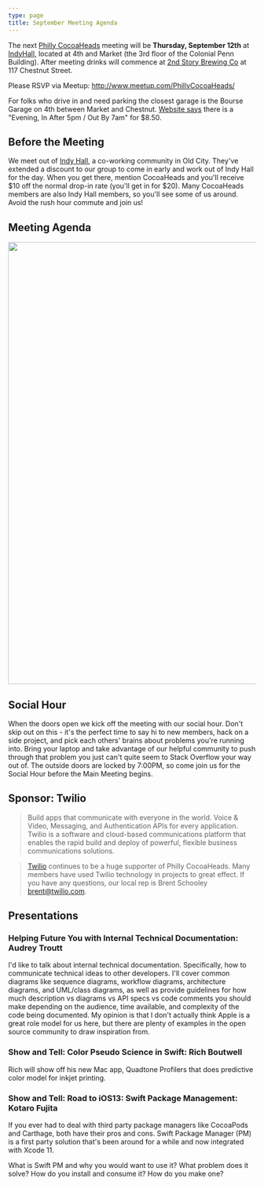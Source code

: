 ```yaml
---
type: page
title: September Meeting Agenda
---
```


The next [Philly CocoaHeads][PC] meeting will be **Thursday, September 12th** at [IndyHall][IndyHall], located at 4th and Market (the 3rd floor of the Colonial Penn Building). After meeting drinks will commence at [2nd Story Brewing Co][2nd Story Brewing Co] at 117 Chestnut Street.

[PC]:http://phillycocoa.org
[IndyHall]:https://www.indyhall.org/
[2nd Story Brewing Co]:http://www.2ndstorybrewing.com

Please RSVP via Meetup: <http://www.meetup.com/PhillyCocoaHeads/>

For folks who drive in and need parking the closest garage is the Bourse Garage on 4th between Market and Chestnut. [Website says](https://www.parkme.com/lot/85982/bourse-garage-philadelphia-pa) there is a "Evening, In After 5pm / Out By 7am" for $8.50.

## Before the Meeting
We meet out of <a href="https://www.indyhall.org">Indy Hall</a>, a co-working community in Old City. They've extended a discount to our group to come in early and work out of Indy Hall for the day. When you get there, mention CocoaHeads and you'll receive $10 off the normal drop-in rate (you'll get in for $20). Many CocoaHeads members are also Indy Hall members, so you'll see some of us around. Avoid the rush hour commute and join us!

## Meeting Agenda

<p><img src="/images/agenda.png" width="900px"/></p>

## Social Hour
When the doors open we kick off the meeting with our social hour. Don't skip out on this - it's the perfect time to say hi to new members, hack on a side project, and pick each others' brains about problems you're running into. Bring your laptop and take advantage of our helpful community to push through that problem you just can't quite seem to Stack Overflow your way out of. The outside doors are locked by 7:00PM, so come join us for the Social Hour before the Main Meeting begins.

## Sponsor: Twilio

> Build apps that communicate with everyone in the world. Voice & Video, Messaging, and Authentication APIs for every application. Twilio is a software and cloud-based communications platform that enables the rapid build and deploy of powerful, flexible business communications solutions.

> [Twilio](http://www.twilio.com) continues to be a huge supporter of Philly CocoaHeads. Many members have used Twilio technology in projects to great effect. If you have any questions, our local rep is Brent Schooley <brent@twilio.com>.

## Presentations
### Helping Future You with Internal Technical Documentation: Audrey Troutt
I'd like to talk about internal technical documentation. Specifically, how to communicate technical ideas to other developers. I'll cover common diagrams like sequence diagrams, workflow diagrams, architecture diagrams, and UML/class diagrams, as well as provide guidelines for how much description vs diagrams vs API specs vs code comments you should make depending on the audience, time available, and complexity of the code being documented. My opinion is that I don't actually think Apple is a great role model for us here, but there are plenty of examples in the open source community to draw inspiration from.

### Show and Tell: Color Pseudo Science in Swift: Rich Boutwell
Rich will show off his new Mac app, Quadtone Profilers that does predictive color model for inkjet printing.

### Show and Tell: Road to iOS13: Swift Package Management: Kotaro Fujita
If you ever had to deal with third party package managers like CocoaPods and Carthage, both have their pros and cons. Swift Package Manager (PM) is a first party solution that's been around for a while and now integrated with Xcode 11.

What is Swift PM and why you would want to use it? What problem does it solve? How do you install and consume it? How do you make one?

